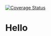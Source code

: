 [![Coverage Status](https://coveralls.io/repos/github/TheSteelGuy/Hello/badge.svg?branch=master)](https://coveralls.io/github/TheSteelGuy/Hello?branch=master)

# Hello
